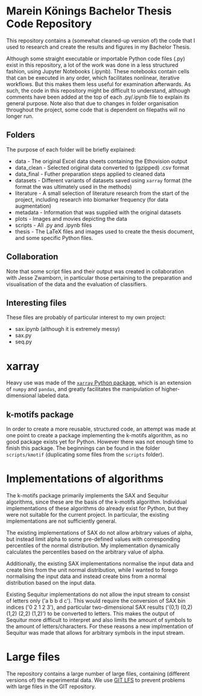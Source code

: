 # Marein Könings Bachelor Thesis Code Repository

This repository contains a (somewhat cleaned-up version of) the code that I used to research and create the results and figures in my Bachelor Thesis.

Although some straight executable or importable Python code files (.py) exist in this repository, a lot of the work was done in a less structured fashion, using Jupyter Notebooks (.ipynb). These notebooks contain cells that can be executed in any order, which facilitates nonlinear, iterative workflows. But this makes them less useful for examination afterwards. As such, the code in this repository might be difficult to understand, although comments have been added at the top of each .py/.ipynb file to explain its general purpose. Note also that due to changes in folder organisation throughout the project, some code that is dependent on filepaths will no longer run.

## Folders

The purpose of each folder will be briefly explained:

- data - The original Excel data sheets containing the Ethovision output
- data_clean - Selected original data converted to (gzipped) .csv format
- data_final - Futher preparation steps applied to cleaned data
- datasets - Different variants of datasets saved using `xarray` format (the format the was ultimately used in the methods)
- literature - A small selection of literature research from the start of the project, including research into biomarker frequency (for data augmentation)
- metadata - Information that was supplied with the original datasets
- plots - Images and movies depicting the data
- scripts - All .py and .ipynb files
- thesis - The LaTeX files and images used to create the thesis document, and some specific Python files.

## Collaboration

Note that some script files and their output was created in collaboration with Jesse Zwamborn, in particular those pertaining to the preparation and visualisation of the data and the evaluation of classifiers.

## Interesting files

These files are probably of particular interest to my own project:

- sax.ipynb (although it is extremely messy)
- sax.py
- seq.py

# xarray

Heavy use was made of the [`xarray` Python package](http://xarray.pydata.org/), which is an extension of `numpy` and `pandas`, and greatly facilitates the manipulation of higher-dimensional labeled data.

## k-motifs package

In order to create a more reusable, structured code, an attempt was made at one point to create a package implementing the k-motifs algorithm, as no good package exists yet for Python. However there was not enough time to finish this package. The beginnings can be found in the folder `scripts/kmotif` (duplicating some files from the `scripts` folder).

# Implementations of algorithms

The k-motifs package primarily implements the SAX and Sequitur algorithms, since these are the basis of the k-motifs algorithm. Individual implementations of these algorithms do already exist for Python, but they were not suitable for the current project. In particular, the existing implementations are not sufficiently general.

The existing implementations of SAX do not allow arbitrary values of alpha, but instead limit alpha to some pre-defined values with corresponding percentiles of the normal distribution. My implementation dynamically calculates the percentiles based on the arbitrary value of alpha.

Additionally, the existing SAX implementations normalise the input data and create bins from the unit normal distribution, while I wanted to forego normalising the input data and instead create bins from a normal distribution based on the input data.

Existing Sequitur implementations do not allow the input stream to consist of letters only ('a b b d c'). This would require the conversion of SAX bin indices ('0 2 1 2 3'), and particular two-dimensional SAX results ('(0,1) (0,2) (1,2) (2,2) (1,2)') to be converted to letters. This makes the output of Sequitur more difficult to interpret and also limits the amount of symbols to the amount of letters/characters. For these reasons a new implmentation of Sequitur was made that allows for arbitrary symbols in the input stream.

# Large files

The repository contains a large number of large files, containing (different versions of) the experimental data. We use [GIT LFS](https://www.atlassian.com/git/tutorials/git-lfs) to prevent problems with large files in the GIT repository.
